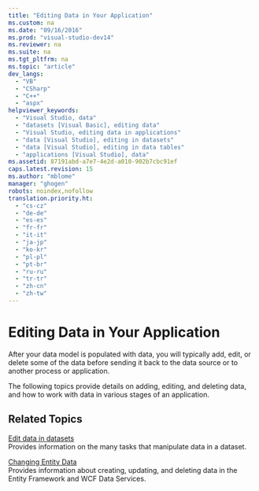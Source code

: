 ```yaml
---
title: "Editing Data in Your Application"
ms.custom: na
ms.date: "09/16/2016"
ms.prod: "visual-studio-dev14"
ms.reviewer: na
ms.suite: na
ms.tgt_pltfrm: na
ms.topic: "article"
dev_langs: 
  - "VB"
  - "CSharp"
  - "C++"
  - "aspx"
helpviewer_keywords: 
  - "Visual Studio, data"
  - "datasets [Visual Basic], editing data"
  - "Visual Studio, editing data in applications"
  - "data [Visual Studio], editing in datasets"
  - "data [Visual Studio], editing in data tables"
  - "applications [Visual Studio], data"
ms.assetid: 87191abd-a7e7-4e2d-a010-902b7cbc91ef
caps.latest.revision: 15
ms.author: "mblome"
manager: "ghogen"
robots: noindex,nofollow
translation.priority.ht: 
  - "cs-cz"
  - "de-de"
  - "es-es"
  - "fr-fr"
  - "it-it"
  - "ja-jp"
  - "ko-kr"
  - "pl-pl"
  - "pt-br"
  - "ru-ru"
  - "tr-tr"
  - "zh-cn"
  - "zh-tw"
---
```

# Editing Data in Your Application
After your data model is populated with data, you will typically add, edit, or delete some of the data before sending it back to the data source or to another process or application.  
  
 The following topics provide details on adding, editing, and deleting data, and how to work with data in various stages of an application.  
  
## Related Topics  
 [Edit data in datasets](../datatools/edit-data-in-datasets.md)  
 Provides information on the many tasks that manipulate data in a dataset.  
  
 [Changing Entity Data](../Topic/Changing%20Entity%20Data.md)  
 Provides information about creating, updating, and deleting data in the Entity Framework and WCF Data Services.